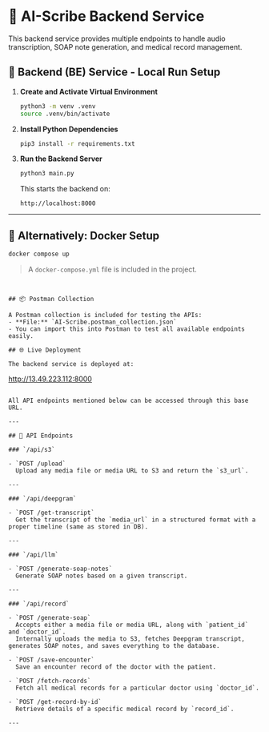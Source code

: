 # 🧠 AI-Scribe Backend Service

This backend service provides multiple endpoints to handle audio transcription, SOAP note generation, and medical record management.

## 🔹 Backend (BE) Service - Local Run Setup

1. **Create and Activate Virtual Environment**

   ```bash
   python3 -m venv .venv
   source .venv/bin/activate
   ```

2. **Install Python Dependencies**

   ```bash
   pip3 install -r requirements.txt
   ```

3. **Run the Backend Server**

   ```bash
   python3 main.py
   ```

   This starts the backend on:

   ```
   http://localhost:8000
   ```

---

## 🐳 Alternatively: Docker Setup

```bash
docker compose up
```

> A `docker-compose.yml` file is included in the project.

```


## 📦 Postman Collection

A Postman collection is included for testing the APIs:
- **File:** `AI-Scribe.postman_collection.json`
- You can import this into Postman to test all available endpoints easily.

## 🌐 Live Deployment

The backend service is deployed at:

```
http://13.49.223.112:8000
```

All API endpoints mentioned below can be accessed through this base URL.

---

## 🧪 API Endpoints

### `/api/s3`

- `POST /upload`  
  Upload any media file or media URL to S3 and return the `s3_url`.

---

### `/api/deepgram`

- `POST /get-transcript`  
  Get the transcript of the `media_url` in a structured format with a proper timeline (same as stored in DB).

---

### `/api/llm`

- `POST /generate-soap-notes`  
  Generate SOAP notes based on a given transcript.

---

### `/api/record`

- `POST /generate-soap`  
  Accepts either a media file or media URL, along with `patient_id` and `doctor_id`.  
  Internally uploads the media to S3, fetches Deepgram transcript, generates SOAP notes, and saves everything to the database.

- `POST /save-encounter`  
  Save an encounter record of the doctor with the patient.

- `POST /fetch-records`  
  Fetch all medical records for a particular doctor using `doctor_id`.

- `POST /get-record-by-id`  
  Retrieve details of a specific medical record by `record_id`.

---


